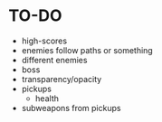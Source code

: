 TO-DO
=====

* high-scores
* enemies follow paths or something
* different enemies
 * boss
* transparency/opacity
* pickups
  * health
* subweapons from pickups
